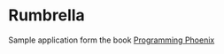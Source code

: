 # Rumbrella

Sample application form the book [Programming Phoenix](https://pragprog.com/book/phoenix14/programming-phoenix-1-4)

